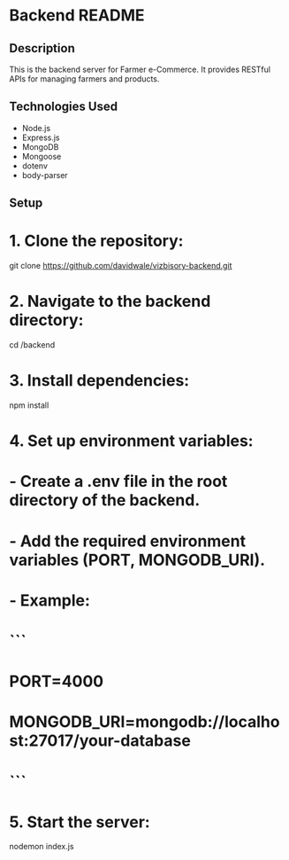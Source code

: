 # Backend README

## Description

This is the backend server for Farmer e-Commerce. It provides RESTful APIs for managing farmers and products.

## Technologies Used

- Node.js
- Express.js
- MongoDB
- Mongoose
- dotenv
- body-parser

## Setup

# 1. Clone the repository:

git clone https://github.com/davidwale/vizbisory-backend.git

# 2. Navigate to the backend directory:

cd /backend

# 3. Install dependencies:

npm install

# 4. Set up environment variables:

# - Create a .env file in the root directory of the backend.

# - Add the required environment variables (PORT, MONGODB_URI).

# - Example:

# ```

# PORT=4000

# MONGODB_URI=mongodb://localhost:27017/your-database

# ```

# 5. Start the server:

nodemon index.js
